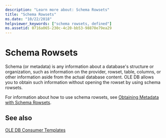 ```yaml
---
description: "Learn more about: Schema Rowsets"
title: "Schema Rowsets"
ms.date: "10/22/2018"
helpviewer_keywords: ["schema rowsets, defined"]
ms.assetid: 0716a065-230c-4c20-bb53-98870e79ea29
---
```

# Schema Rowsets

Schema (or metadata) is any information about a database's structure or organization, such as information on the provider, rowset, table, columns, or other information aside from the actual database content. OLE DB allows you to obtain such information without opening the rowset by using schema rowsets.

For information about how to use schema rowsets, see [Obtaining Metadata with Schema Rowsets](../../data/oledb/obtaining-metadata-with-schema-rowsets.md).

## See also

[OLE DB Consumer Templates](../../data/oledb/ole-db-consumer-templates-cpp.md)
